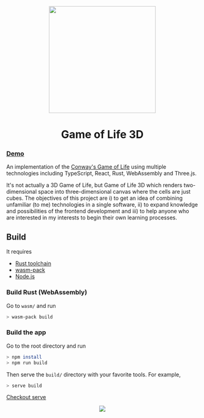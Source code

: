 <p align="center">
  <img src="https://user-images.githubusercontent.com/19797697/124251008-643d1480-db60-11eb-9e01-4a37031c2887.png" width="280" />
</p>

<h1 align="center">Game of Life 3D</h1>

### [Demo](https://jhaemin.github.io/game-of-life-3d)

An implementation of the [Conway's Game of Life](https://en.wikipedia.org/wiki/Conway%27s_Game_of_Life) using multiple technologies including TypeScript, React, Rust, WebAssembly and Three.js.

It's not actually a 3D Game of Life, but Game of Life 3D which renders two-dimensional space into three-dimensional canvas where the cells are just cubes. The objectives of this project are i) to get an idea of combining unfamiliar (to me) technologies in a single software, ii) to expand knowledge and possibilities of the frontend development and iii) to help anyone who are interested in my interests to begin their own learning processes.

## Build

It requires

- [Rust toolchain](https://www.rust-lang.org/tools/install)
- [wasm-pack](https://rustwasm.github.io/wasm-pack/installer/)
- [Node.js](https://nodejs.org/en/)

### Build Rust (WebAssembly)

Go to `wasm/` and run

```zsh
> wasm-pack build
```

### Build the app

Go to the root directory and run

```zsh
> npm install
> npm run build
```

Then serve the `build/` directory with your favorite tools. For example,

```zsh
> serve build
```

[Checkout serve](https://github.com/vercel/serve)

<p align="center">
  <img src="https://user-images.githubusercontent.com/19797697/124280313-81370f00-db83-11eb-95db-35372d8cadef.png" />
</p>
